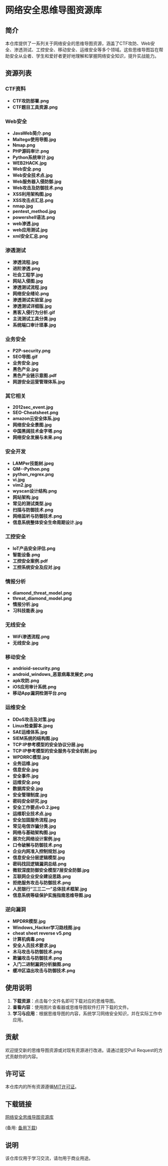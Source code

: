 # 网络安全思维导图资源库

## 简介

本仓库提供了一系列关于网络安全的思维导图资源，涵盖了CTF攻防、Web安全、渗透测试、工控安全、移动安全、运维安全等多个领域。这些思维导图旨在帮助安全从业者、学生和爱好者更好地理解和掌握网络安全知识，提升实战能力。

## 资源列表

### CTF资料
- **CTF攻防部署.png**
- **CTF题目工具资源.png**

### Web安全
- **JavaWeb简介.png**
- **Maltego使用导图.jpg**
- **Nmap.png**
- **PHP源码审计.png**
- **Python系统审计.jpg**
- **WEB2HACK.jpg**
- **Web安全.png**
- **Web安全技术点.jpg**
- **Web服务器入侵防御.jpg**
- **Web攻击及防御技术.png**
- **XSS利用架构图.jpg**
- **XSS攻击点汇总.png**
- **nmap.jpg**
- **pentest_method.jpg**
- **powershell语法.png**
- **web渗透.jpg**
- **web应用测试.jpg**
- **xml安全汇总.png**

### 渗透测试
- **渗透流程.jpg**
- **进阶渗透.png**
- **社会工程学.jpg**
- **网站入侵图.jpg**
- **渗透测试流程.jpg**
- **网络安全绪论.png**
- **渗透测试实验室.jpg**
- **渗透测试详细版.jpg**
- **黑客入侵行为分析.gif**
- **主流测试工具分类.jpg**
- **系统端口审计琐事.jpg**

### 业务安全
- **P2P-security.png**
- **SEO导图.gif**
- **业务安全.jpg**
- **黑色产业.jpg**
- **黑色产业链示意图.pdf**
- **网游安全运营管理体系.jpg**

### 其它相关
- **2012sec_event.jpg**
- **SEO-Cheatsheet.png**
- **amazon云安全体系.jpg**
- **网络安全全景图.jpg**
- **中国黑阔技术金字塔.png**
- **网络安全发展与未来.png**

### 安全开发
- **LAMPer技能树.jpeg**
- **QM--Python.png**
- **python_regrex.png**
- **vi.jpg**
- **vim2.jpg**
- **wyscan设计结构.png**
- **网站架构.jpg**
- **常见的测试类型.jpg**
- **扫描与防御技术.png**
- **网络监听与防御技术.png**
- **信息系统整体安全生命周期设计.jpg**

### 工控安全
- **IoT产品安全评估.png**
- **智能设备.png**
- **工控安全案例.pdf**
- **工控系统安全及应对.jpg**

### 情报分析
- **diamond_threat_model.png**
- **threat_diamond_model.png**
- **情报分析.jpg**
- **习科技能表.jpg**

### 无线安全
- **WiFi渗透流程.png**
- **无线安全.jpg**

### 移动安全
- **andrioid-security.png**
- **android_windows_恶意病毒发展史.png**
- **apk攻防.png**
- **iOS应用审计系统.png**
- **移动App漏洞检测平台.png**

### 运维安全
- **DDoS攻击及对策.jpg**
- **Linux检查脚本.jpeg**
- **SAE运维体系.jpg**
- **SIEM系统的结构图.jpg**
- **TCP:IP参考模型的安全协议分层.jpg**
- **TCP:IP参考模型的安全服务与安全机制.jpg**
- **WPDRRC模型.jpg**
- **业务运维.jpg**
- **信息安全.jpg**
- **安全事件.jpg**
- **运维安全.png**
- **数据库安全.jpg**
- **安全管理制度.jpg**
- **密码安全研究.jpg**
- **安全工作要点v0.2.jpeg**
- **运维职业技术点.jpg**
- **安全加固服务流程.jpg**
- **常见电信诈骗分类.jpg**
- **网络与基础架构图.jpg**
- **层次化网络设计案例.jpg**
- **口令破解与防御技术.png**
- **企业内网准入控制规划.jpg**
- **信息安全分层逻辑模型.jpg**
- **密码找回逻辑漏洞总结.png**
- **微软深度防御安全模型7层安全防御.jpg**
- **互联网企业安全建设思路.png**
- **拒绝服务攻击与防御技术.png**
- **人民银行“三三二一”总体技术框架.jpg**
- **信息系统等级保护实施指南思维导图.jpg**

### 逆向漏洞
- **MPDRR模型.jpg**
- **Windows_Hacker学习路线图.jpg**
- **cheat sheet reverse v5.png**
- **计算机病毒.png**
- **安全人员技术要求.jpg**
- **木马攻击与防御技术.png**
- **欺骗攻击与防御技术.png**
- **入门二进制漏洞分析脑图.png**
- **缓冲区溢出攻击与防御技术.png**

## 使用说明

1. **下载资源**：点击每个文件名即可下载对应的思维导图。
2. **查看内容**：使用图片查看器或思维导图软件打开下载的文件。
3. **学习与应用**：根据思维导图的内容，系统学习网络安全知识，并在实际工作中应用。

## 贡献

欢迎提交新的思维导图资源或对现有资源进行改进。请通过提交Pull Request的方式贡献你的内容。

## 许可证

本仓库内的所有资源遵循[MIT许可证](LICENSE)。

## 下载链接
[网络安全思维导图资源库](https://pan.quark.cn/s/8ad6e57ff3dd) 

(备用: [备用下载](https://pan.baidu.com/s/1oFgSgEaJ6-HKhvPn6vOUfA?pwd=1234))

## 说明

该仓库仅用于学习交流，请勿用于商业用途。
